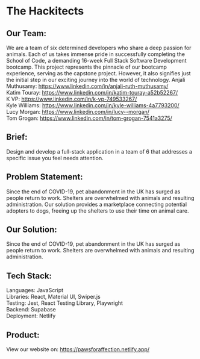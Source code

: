 # The Hackitects
## Our Team: 
We are a team of six determined developers who share a deep passion for animals. Each of us takes immense pride in successfully completing the School of Code, a demanding 16-week Full Stack Software Development bootcamp. This project represents the pinnacle of our bootcamp experience, serving as the capstone project. However, it also signifies just the initial step in our exciting journey into the world of technology.
 Anjali Muthusamy: https://www.linkedin.com/in/anjali-ruth-muthusamy/
 <br>
 Katim Touray: https://www.linkedin.com/in/katim-touray-a52b52267/
  <br>
 K VP: https://www.linkedin.com/in/k-vp-749533267/
  <br>
 Kyle Williams: https://www.linkedin.com/in/kyle-williams-4a7793200/
  <br>
 Lucy Morgan: https://www.linkedin.com/in/lucy--morgan/
  <br>
 Tom Grogan: https://www.linkedin.com/in/tom-grogan-7541a3275/




## Brief: 
Design and develop a full-stack application in a team of 6 that addresses a specific issue you feel needs attention. 

## Problem Statement:
Since the end of COVID-19, pet abandonment in the UK has surged as people return to work. Shelters are overwhelmed with animals and resulting administration. Our solution provides a marketplace connecting potential adopters to dogs, freeing up the shelters to use their time on animal care.

## Our Solution: 
Since the end of COVID-19, pet abandonment in the UK has surged as people return to work. Shelters are overwhelmed with animals and resulting administration.

## Tech Stack:
Languages: JavaScript
<br>
Libraries: React, Material UI, Swiper.js
<br>
Testing: Jest, React Testing Library, Playwright
<br>
Backend: Supabase 
<br>
Deployment: Netlify


## Product: 
View our website on: https://pawsforaffection.netlify.app/

